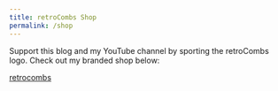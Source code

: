 ```yaml
---
title: retroCombs Shop
permalink: /shop
---
```


Support this blog and my YouTube channel by sporting the retroCombs logo. Check out my branded shop below:

<div id="myShop">
    <a href="https://retrocombs.myspreadshop.com">retrocombs</a>
</div>

<script>
    var spread_shop_config = {
        shopName: 'retrocombs',
        locale: 'us_US',
        prefix: 'https://retrocombs.myspreadshop.com',
        baseId: 'myShop'
    };
</script>

<script type="text/javascript"
        src="https://retrocombs.myspreadshop.com/shopfiles/shopclient/shopclient.nocache.js">
</script>